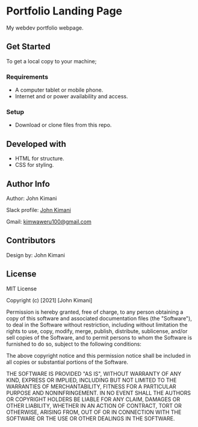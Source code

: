 # Portfolio Landing Page 

My webdev portfolio webpage. 

## Get Started
To get a local copy to your machine;

### Requirements
* A computer tablet or mobile phone.
* Internet and or power availability and access.

### Setup
* Download or clone files from this repo.

## Developed with
* HTML for structure.
* CSS for styling.


## Author Info
Author: John Kimani

Slack profile: [John Kimani](https://app.slack.com/client/T0101L740P4/C010GLANY3A)

Gmail: kimwaweru100@gmail.com


## Contributors
Design by: John Kimani

## License

MIT License

Copyright (c) [2021] [John Kimani]

Permission is hereby granted, free of charge, to any person obtaining a copy of this software and associated documentation files (the "Software"), to deal in the Software without restriction, including without limitation the rights to use, copy, modify, merge, publish, distribute, sublicense, and/or sell copies of the Software, and to permit persons to whom the Software is furnished to do so, subject to the following conditions:

The above copyright notice and this permission notice shall be included in all copies or substantial portions of the Software.

THE SOFTWARE IS PROVIDED "AS IS", WITHOUT WARRANTY OF ANY KIND, EXPRESS OR IMPLIED, INCLUDING BUT NOT LIMITED TO THE WARRANTIES OF MERCHANTABILITY, FITNESS FOR A PARTICULAR PURPOSE AND NONINFRINGEMENT. IN NO EVENT SHALL THE AUTHORS OR COPYRIGHT HOLDERS BE LIABLE FOR ANY CLAIM, DAMAGES OR OTHER LIABILITY, WHETHER IN AN ACTION OF CONTRACT, TORT OR OTHERWISE, ARISING FROM, OUT OF OR IN CONNECTION WITH THE SOFTWARE OR THE USE OR OTHER DEALINGS IN THE SOFTWARE.